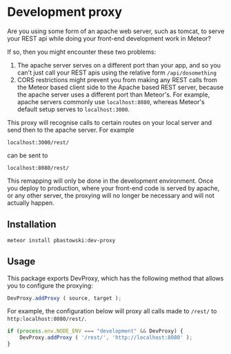 # Development proxy

Are you using some form of an apache web server, such as tomcat, to serve your REST api while doing your front-end development work in Meteor?

If so, then you might encounter these two problems:

1) The apache server serves on a different port than your app, and so you can't just call your REST apis using the relative form `/api/dosomething`
2) CORS restrictions might prevent you from making any REST calls from the Meteor based client side to the Apache based REST server, because the apache server uses a different port than Meteor's. For example, apache servers commonly use `localhost:8080`, whereas Meteor's default setup serves to `localhost:3000`.

This proxy will recognise calls to certain routes on your local server and send then to the apache server. For example  

    localhost:3000/rest/

can be sent to 

    localhost:8080/rest/

This remapping will only be done in the development environment. Once you deploy to production, where your front-end code is served by apache, or any other server, the proxying will no longer be necessary and will not actually happen. 

## Installation

    meteor install pbastowski:dev-proxy

## Usage

This package exports DevProxy, which has the following method that allows you to configure the proxying:

```javascript
DevProxy.addProxy ( source, target );
```

For example, the configuration below will proxy all calls made to `/rest/` to `http:localhost:8080/rest/`.

```javascript
if (process.env.NODE_ENV === "development" && DevProxy) {
    DevProxy.addProxy ( '/rest/', 'http://localhost:8080' );
}
```

